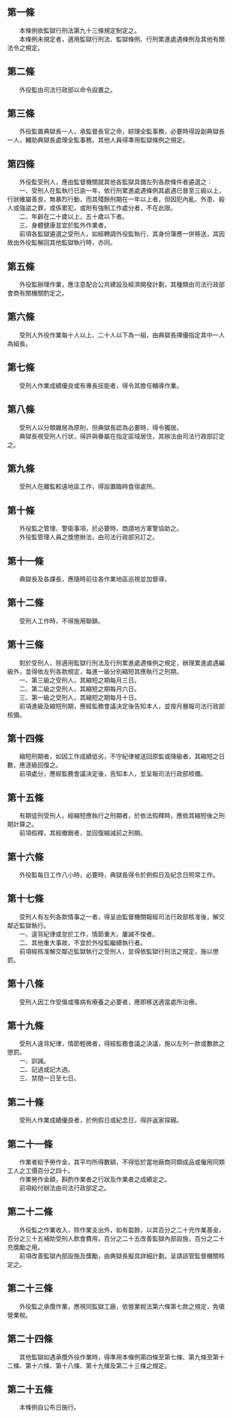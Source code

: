 第一條 
-------
　　本條例依監獄行刑法第九十三條規定制定之。  
　　本條例未規定者，適用監獄行刑法、監獄條例、行刑累進處遇條例及其他有關法令之規定。  


第二條 
-------
　　外役監由司法行政部以命令設置之。  


第三條 
-------
　　外役監置典獄長一人，承監督長官之命，綜理全監事務，必要時得設副典獄長一人，輔助典獄長處理全監事務，其他人員得準用監獄條例之規定。  


第四條 
-------
　　外役監受刑人，應由監督機關就其他各監獄具備左列各款條件者遴選之：  
　　一、受刑人在監執行已逾一年，依行刑累進處遇條例其處遇已晉至三級以上，行狀確屬善良，無暴烈行動，而其殘餘刑期在一年以上者，但因犯內亂、外患、殺人或強盜之罪，或係累犯，或附有強制工作處分者，不在此限。  
　　二、年齡在二十歲以上，五十歲以下者。  
　　三、身體健康並宜於監外作業者。  
　　前項各監獄遴選之受刑人，如經轉調外役監執行，其身份簿應一併移送，其因故由外役監解回其他監獄執行時，亦同。  


第五條 
-------
　　外役監辦理作業，應注意配合公共建設及經濟開發計劃，其種類由司法行政部會商有關機關酌定之。  


第六條 
-------
　　受刑人外役作業每十人以上、二十人以下為一組，由典獄長擇優指定其中一人為組長。  


第七條 
-------
　　受刑人作業成績優良或有專長技能者，得令其擔任輔導作業。  


第八條 
-------
　　受刑人以分類雜居為原則，但典獄長認為必要時，得令獨居。  
　　典獄長視受刑人行狀，得許與眷屬在指定區域居住，其辦法由司法行政部訂定之。  


第九條 
-------
　　受刑人在離監較遠地區工作，得設置臨時食宿處所。  


第十條 
-------
　　外役監之管理、警衛事項，於必要時，商請地方軍警協助之。  
　　外役監管理人員之獎懲辦法，由司法行政部另訂之。  


第十一條 
---------
　　典獄長及各課長，應隨時前往各作業地區巡視並加督導。  


第十二條 
---------
　　受刑人工作時，不得施用聯鎖。  


第十三條 
---------
　　對於受刑人，除適用監獄行刑法及行刑累進處遇條例之規定，辦理累進處遇編級外，並得依左列各款規定，每進一級分別縮短其應執行之刑期。  
　　一、第三級之受刑人，其縮短之期每月三日。  
　　二、第二級之受刑人，其縮短之期每月六日。  
　　三、第一級之受刑人，其縮短之期每月十日。  
　　前項進級及縮短刑期，應經監務會議決定後告知本人，並按月層報司法行政部核備。  


第十四條 
---------
　　縮短刑期者，如因工作成績低劣，不守紀律被送回原監或降級者，其縮短之日數，應逐級回復之。  
　　前項處分，應經監務會議決定後，告知本人，並呈報司法行政部核備。  


第十五條 
---------
　　有期徒刑受刑人，經縮短應執行之刑期者，於依法假釋時，應依其縮短後之刑期計算之。  
　　前項假釋，其經撤銷者，並回復縮減前之刑期。  


第十六條 
---------
　　外役監每日工作八小時，必要時，典獄長得令於例假日及紀念日照常工作。  


第十七條 
---------
　　受刑人有左列各款情事之一者，得呈由監督機關報經司法行政部核准後，解交鄰近監獄執行。  
　　一、違背紀律或怠於工作，情節重大，屢誡不悛者。  
　　二、其他重大事故，不宜於外役監繼續執行者。  
　　前項經核准解交鄰近監獄執行之受刑人，並得依監獄行刑法之規定，施以懲罰。  


第十八條 
---------
　　受刑人因工作受傷或罹病有療養之必要者，應即移送適當處所治療。  


第十九條 
---------
　　受刑人違背紀律，情節輕微者，得經監務會議之決議，施以左列一款或數款之懲罰。  
　　一、訓誡。  
　　二、記過或記大過。  
　　三、禁閉一日至七日。  


第二十條 
---------
　　受刑人作業成績優良者，於例假日或紀念日，得許返家探親。  


第二十一條 
-----------
　　作業者給予勞作金，其平均所得數額，不得低於當地廠商同類成品或僱用同類工人之工價百分之四十。  
　　作業勞作金額，斟酌作業者之行狀及作業者之成績定之。  
　　前項給付辦法由司法行政部定之。  


第二十二條 
-----------
　　外役監之作業收入，除作業支出外，如有盈餘，以其百分之二十充作業基金，百分之三十五補助受刑人飲食費用，百分之二十五改善監獄內部設施，百分之二十充獎勵之用。  
　　前項改善監獄內部設施及獎勵，由典獄長擬具詳細計劃。呈請該管監督機關核定之。  


第二十三條 
-----------
　　外役監之承攬作業，應視同監獄工廠，依營業稅法第六條第七款之規定，免徵營業稅。  


第二十四條 
-----------
　　其他監獄如遇承攬外役作業時，得準用本條例第四條至第七條、第九條至第十二條、第十六條、第十八條、第十九條及第二十三條之規定。  


第二十五條 
-----------
　　本條例自公布日施行。